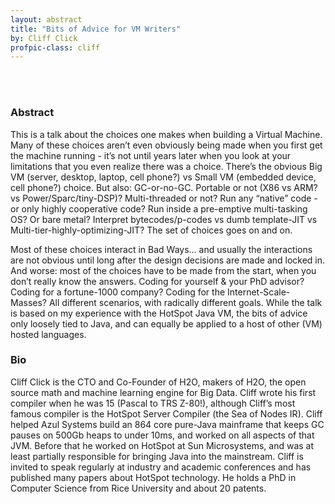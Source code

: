 ```yaml
---
layout: abstract
title: "Bits of Advice for VM Writers"
by: Cliff Click
profpic-class: cliff
---
```


<br><br>

### Abstract 

This is a talk about the choices one makes when building a Virtual Machine. Many of these choices aren’t even obviously being made when you first get the machine running - it’s not until years later when you look at your limitations that you even realize there was a choice. There’s the obvious Big VM (server, desktop, laptop, cell phone?) vs Small VM (embedded device, cell phone?) choice. But also: GC-or-no-GC. Portable or not (X86 vs ARM? vs Power/Sparc/tiny-DSP)? Multi-threaded or not? Run any “native” code - or only highly cooperative code? Run inside a pre-emptive multi-tasking OS? Or bare metal? Interpret bytecodes/p-codes vs dumb template-JIT vs Multi-tier-highly-optimizing-JIT? The set of choices goes on and on.

Most of these choices interact in Bad Ways… and usually the interactions are not obvious until long after the design decisions are made and locked in. And worse: most of the choices have to be made from the start, when you don’t really know the answers. Coding for yourself & your PhD advisor? Coding for a fortune-1000 company? Coding for the Internet-Scale-Masses? All different scenarios, with radically different goals. While the talk is based on my experience with the HotSpot Java VM, the bits of advice only loosely tied to Java, and can equally be applied to a host of other (VM) hosted languages.

### Bio

Cliff Click is the CTO and Co-Founder of H2O, makers of H2O, the open source math and machine learning engine for Big Data. Cliff wrote his first compiler when he was 15 (Pascal to TRS Z-80!), although Cliff’s most famous compiler is the HotSpot Server Compiler (the Sea of Nodes IR). Cliff helped Azul Systems build an 864 core pure-Java mainframe that keeps GC pauses on 500Gb heaps to under 10ms, and worked on all aspects of that JVM. Before that he worked on HotSpot at Sun Microsystems, and was at least partially responsible for bringing Java into the mainstream. Cliff is invited to speak regularly at industry and academic conferences and has published many papers about HotSpot technology. He holds a PhD in Computer Science from Rice University and about 20 patents.

